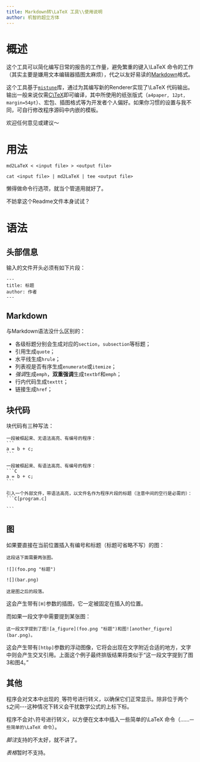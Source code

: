 ```yaml
---
title: Markdown转\LaTeX 工具\\使用说明
author: 机智的超立方体
---
```


# 概述

这个工具可以简化编写日常的报告的工作量，避免繁重的键入\LaTeX 命令的工作（其实主要是嫌用文本编辑器插图太麻烦），代之以友好易读的[Markdown](http://daringfireball.net/projects/markdown/)格式。

这个工具基于[`mistune`](https://github.com/lepture/mistune)库，通过为其编写新的Renderer实现了\LaTeX 代码输出。输出一般来说仅需[C\TeX](http://www.ctex.org/)即可编译，其中所使用的纸张版式（`a4paper, 12pt, margin=54pt`）、宏包、插图格式等为开发者个人偏好。如果你习惯的设置与我不同，可自行修改程序源码中内嵌的模板。

欢迎任何意见或建议～

# 用法

`md2LaTeX < <input file> > <output file>`

`cat <input file> | md2LaTeX | tee <output file>`

懒得做命令行选项，就当个管道用就好了。

不妨拿这个Readme文件本身试试？

# 语法

## 头部信息

输入的文件开头必须有如下片段：

```
---
title: 标题
author: 作者
---
```

## Markdown

与Markdown语法没什么区别的：

- 各级标题分别会生成对应的`section`，`subsection`等标题；
- 引用生成`quote`；
- 水平线生成`hrule`；
- 列表视是否有序生成`enumerate`或`itemize`；
- *强调*生成`emph`，**双重强调**生成`textbf`和`emph`；
- 行内代码生成`texttt`；
- 链接生成`href`；

## 块代码

块代码有三种写法：

    一段被框起来、无语法高亮、有编号的程序：
    ```
    a = b + c;
    ```

    一段被框起来、有语法高亮、有编号的程序：
    ```C
    a = b + c;
    ```

    引入一个外部文件，带语法高亮，以文件名作为程序片段的标题（注意中间的空行是必需的）：
    ```C[program.c]

    ```

## 图

如果要直接在当前位置插入有编号和标题（标题可省略不写）的图：

    这段话下面需要两张图。

    ![](foo.png "标题")

    ![](bar.png)

    这是图之后的段落。

这会产生带有`[H]`参数的插图，它一定被固定在插入的位置。

而如果一段文字中需要提到某张图：

    这一段文字提到了图![a_figure](foo.png "标题")和图![another_figure](bar.png)。

这会产生带有`[htbp]`参数的浮动图像，它将会出现在文字附近合适的地方，文字中则会产生交叉引用。上面这个例子最终排版结果将类似于“这一段文字提到了图3和图4。”

## 其他

程序会对文本中出现的`_`等符号进行转义，以确保它们正常显示。除非位于两个`$`之间---这种情况下转义会干扰数学公式的上标下标。

程序不会对`\`符号进行转义，以方便在文本中插入一些简单的\LaTeX 命令（……`一些简单的\LaTeX 命令`）。

*脚注*支持的不太好，就不讲了。

*表格*暂时不支持。
